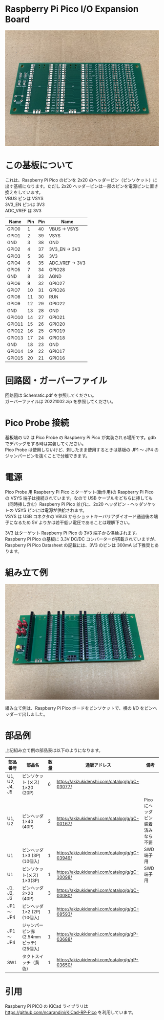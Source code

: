
# Raspberry Pi Pico I/O Expansion Board

![expansionBoard](./Material/expansionBoard.jpg)


# この基板について

これは、Raspberry Pi Pico のピンを 2x20 のヘッダーピン（ピンソケット）に出す基板になります。ただし 2x20 ヘッダーピンは一部のピンを電源ピンに置き換えをしています。  
VBUS ピンは VSYS  
3V3_EN ピンは 3V3  
ADC_VREF は 3V3  


|Name|Pin|Pin|Name|
|---|---|---|---|
|GPIO0|1|40|VBUS → VSYS|
|GPIO1|2|39|VSYS|
|GND|3|38|GND|
|GPIO2|4|37|3V3_EN → 3V3|
|GPIO3|5|36|3V3|
|GPIO4|6|35|ADC_VREF → 3V3|
|GPIO5|7|34|GPIO28|
|GND|8|33|AGND|
|GPIO6|9|32|GPIO27|
|GPIO7|10|31|GPIO26|
|GPIO8|11|30|RUN|
|GPIO9|12|29|GPIO22|
|GND|13|28|GND|
|GPIO10|14|27|GPIO21|
|GPIO11|15|26|GPIO20|
|GPIO12|16|25|GPIO19|
|GPIO13|17|24|GPIO18|
|GND|18|23|GND|
|GPIO14|19|22|GPIO17|
|GPIO15|20|21|GPIO16|

# 回路図・ガーバーファイル
回路図は Schematic.pdf を参照してください。  
ガーバーファイルは 20221002.zip を参照してください。

# Pico Probe 接続
基板端の U2 は Pico Probe の Raspberry Pi Pico が実装される場所です。gdb でデバッグをする時は実装してください。  
Pico Probe は使用しないけど、刺したまま使用するときは基板の JP1 ～ JP4 のジャンパーピンを抜くことで分離できます。

# 電源
Pico Probe 用 Raspberry Pi Pico とターゲット(動作用)の Raspberry Pi Pico の VSYS 端子は接続されています。なので USB ケーブルをどちらに挿しても（同時挿し含む）Raspberry Pi Pico 並びに、2x20 ヘッダピン・ヘッダソケットの VSYS ピンには電源が供給されます。  
VSYS は USB コネクタの VBUS からショットキーバリアダイオード通過後の端子になるため 5V よりかは若干低い電圧であることは理解下さい。  
  
3V3 はターゲット Raspberry Pi Pico の 3V3 端子から供給されます。Raspberry Pi Pico の基板に 3.3V DC/DC コンバーターが搭載されていますが、Raspberry Pi Pico Datasheet の記載には、3V3 のピンは 300mA 以下推奨とあります。

# 組み立て例
![expansionBoard](./Material/expansionBoard-2.jpg)

組み立て例は、Raspberry Pi Pico ボードをピンソケットで、横の I/O をピンヘッダーで出しました。

# 部品例

上記組み立て例の部品表は以下のようになります。

|部品番号|部品名|数量|通販アドレス|備考|
|---|---|---|---|---|
|U1, U2, J4, J5|ピンソケット (メス) 1×20 (20P)|6|https://akizukidenshi.com/catalog/g/gC-03077/||
|U1, U2|ピンヘッダ 1×40 (40P)|2|https://akizukidenshi.com/catalog/g/gC-00167/|Pico にヘッダピン装着済みなら不要|
|U1|ピンヘッダ 1×3 (3P) (10個入)|1|https://akizukidenshi.com/catalog/g/gC-03949/|SWD端子用|
|U1|ピンソケット(メス) 1×3(3P)|1|https://akizukidenshi.com/catalog/g/gC-10098/|SWD端子用|
|J1, J2, J3|ピンヘッダ 2×20 (40P)|3|https://akizukidenshi.com/catalog/g/gC-00080/|
|JP1～JP4|ピンヘッダ 1×2 (2P) (10個入)|1|https://akizukidenshi.com/catalog/g/gC-08593/|
|JP1～JP4|ジャンパーピン赤(2.54mmピッチ) (25個入)|1|https://akizukidenshi.com/catalog/g/gP-03688/|
|SW1|タクトスイッチ（黄色）|1|https://akizukidenshi.com/catalog/g/gP-03650/|


# 引用
Raspberry Pi PICO の KiCad ライブラリは https://github.com/ncarandini/KiCad-RP-Pico を利用しています。

